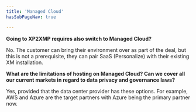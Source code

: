 ```yaml
---
title: 'Managed Cloud'
hasSubPageNav: true

---
```


**Going to XP2XMP requires also switch to Managed Cloud?**

No. The customer can bring their environment over as part of the deal, but this is not a prerequisite, they can pair SaaS (Personalize) with their existing XM installation.

**What are the limitations of hosting on Managed Cloud? Can we cover all our current markets in regard to data privacy and governance laws?**

Yes, provided that the data center provider has these options. For example, AWS and Azure are the target partners with Azure being the primary partner now.
